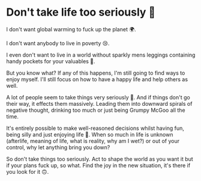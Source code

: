 # Don't take life too seriously 🤪

I don't want global warming to fuck up the planet 🌍.

I don't want anybody to live in poverty 😢.

I even don't want to live in a world without sparkly mens leggings containing handy pockets for your valuables 🕺.

But you know what? If any of this happens, I'm still going to find ways to enjoy myself. I'll still focus on how to have a happy life and help others as well.

A lot of people seem to take things very seriously 🤨. And if things don't go their way, it effects them massively. Leading them into downward spirals of negative thought, drinking too much or just being Grumpy McGoo all the time.

It's entirely possible to make well-reasoned decisions whilst having fun, being silly and just enjoying life 🥳. When so much in life is unknown (afterlife, meaning of life, what is reality, why am I wet?) or out of your control, why let anything bring you down?

So don't take things too seriously. Act to shape the world as you want it but if your plans fuck up, so what. Find the joy in the new situation, it's there if you look for it 🙃.